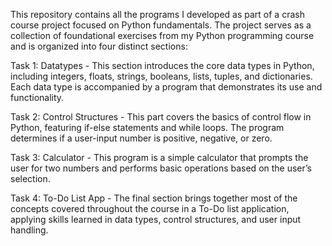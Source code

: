 This repository contains all the programs I developed as part of a crash course project focused on Python fundamentals. The project serves as a collection of foundational exercises from my Python programming course and is organized into four distinct sections:

Task 1: Datatypes - This section introduces the core data types in Python, including integers, floats, strings, booleans, lists, tuples, and dictionaries. Each data type is accompanied by a program that demonstrates its use and functionality.

Task 2: Control Structures - This part covers the basics of control flow in Python, featuring if-else statements and while loops. The program determines if a user-input number is positive, negative, or zero.

Task 3: Calculator - This program is a simple calculator that prompts the user for two numbers and performs basic operations based on the user’s selection.

Task 4: To-Do List App - The final section brings together most of the concepts covered throughout the course in a To-Do list application, applying skills learned in data types, control structures, and user input handling.
